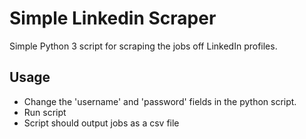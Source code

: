 # Simple Linkedin Scraper
Simple Python 3 script for scraping the jobs off LinkedIn profiles.

## Usage
- Change the 'username' and 'password' fields in the python script. 
- Run script
- Script should output jobs as a csv file

